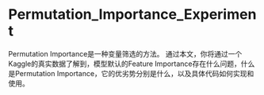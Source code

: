 # Permutation_Importance_Experiment
Permutation Importance是一种变量筛选的方法。
通过本文，你将通过一个Kaggle的真实数据了解到，模型默认的Feature Importance存在什么问题，什么是Permutation Importance，它的优劣势分别是什么，以及具体代码如何实现和使用。
